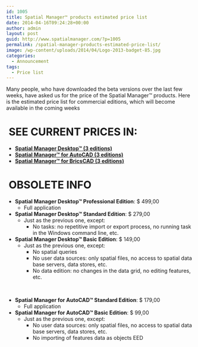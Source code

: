 ```yaml
---
id: 1005
title: Spatial Manager™ products estimated price list
date: 2014-04-16T09:24:28+00:00
author: admin
layout: post
guid: http://www.spatialmanager.com/?p=1005
permalink: /spatial-manager-products-estimated-price-list/
image: /wp-content/uploads/2014/04/Logo-2013-badget-85.jpg
categories:
  - Announcement
tags:
  - Price list
---
```

<span>Many people, who have downloaded the beta versions over the last few weeks, have asked us for the price of the Spatial Manager™ products. Here is the estimated price list for commercial editions, which will become available in the coming weeks<!--more--></span>

<h1>
  <span><span> </span></span>SEE CURRENT PRICES IN:
</h1>

  * <span><strong><a href="http://www.spatialmanager.com/spm-desktop-prices/" target="_blank" rel="nofollow">Spatial Manager Desktop™ (3 editions)</a></strong></span>
  * <span><strong><a href="http://www.spatialmanager.com/spm-forautocad-prices/" target="_blank" rel="nofollow">Spatial Manager™ for AutoCAD (3 editions)</a></strong></span>
  * <span><strong><a href="http://www.spatialmanager.com/spm-forbricscad-prices/" target="_blank" rel="nofollow">Spatial Manager™ for BricsCAD (3 editions)</a></strong></span>

<h1>
   <span>OBSOLETE INFO</span>
</h1>

  * <span><b>Spatial Manager Desktop™ <span>Professional</span> Edition</b>: $ 499,00</span> 
      * <span>Full application</span>
  * <span><b>Spatial Manager Desktop™ <span>Standard</span> Edition</b>: $ 279,00</span> 
      * <span>Just as the previous one, except:</span> 
          * <span>No tasks: no repetitive import or export process, no running task in the Windows command line, etc.</span>
  * <span><b>Spatial Manager Desktop™ <span>Basic</span> Edition</b>: $ 149,00</span> 
      * <span>Just as the previous one, except:</span> 
          * <span>No spatial queries</span>
          * <span>No user data sources: only spatial files, no access to spatial data base servers, data stores, etc.</span>
          * <span>No data edition: no changes in the data grid, no editing features, etc.</span>

<span> </span>

  * <span><b>Spatial Manager for AutoCAD™ <span>Standard</span> Edition</b>: $ 179,00</span> 
      * <span>Full application</span>
  * <span><b>Spatial Manager for AutoCAD™ <span>Basic</span> Edition</b>: $ 99,00</span> 
      * <span>Just as the previous one, except:</span> 
          * <span>No user data sources: only spatial files, no access to spatial data base servers, data stores, etc.</span>
          * <span>No importing of features data as objects EED</span>
